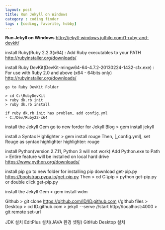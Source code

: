 ```yaml
---
layout: post
title: Run Jekyll on Windows
category : coding finder
tags : [coding, favorite, hobby]
---
```

**Run Jekyll on Windows**
http://jekyll-windows.juthilo.com/1-ruby-and-devkit/

install Ruby(Ruby 2.2.3(x64) : 
	Add Ruby executables to your PATH
	http://rubyinstaller.org/downloads/

install Ruby DevKit(DevKit-mingw64-64-4.7.2-20130224-1432-sfx.exe) : 
	For use with Ruby 2.0 and above (x64 - 64bits only)
	http://rubyinstaller.org/downloads/

	go to Ruby DevKit Folder

	> cd C:\RubyDevKit
	> ruby dk.rb init
	> ruby dk.rb install

	if ruby dk.rb init has problem, add config.yml 
	- C:/Dev/Ruby22-x64
	

install the Jekyll Gem
	go to new forder for Jekyll Blog
	> gem install jekyll

install a Syntax Highlighter
	> gem install rouge
	Then, [_config.yml], set Rouge as syntax highlighter
	highlighter: rouge

install Python(version 2.7.11, Python 3 will not work)
	Add Python.exe to Path > Entire feature will be installed on local hard drive
	https://www.python.org/downloads/

install pip
	go to new folder for installing pip
	download get-pip.py
	https://bootstrap.pypa.io/get-pip.py
	Then
	> cd C:\pip
	> python get-pip.py
	or double click get-pip.py

install the Jekyll Gem
	> gem install wdm





Github
	> git clone https://github.com/ID/ID.github.com	//github files > Desktop
	> cd ID.github.com
	> jekyll --serve	//start http://localhost:4000
	> git remote set-url


JDK 설치
EditPlus 설치(JAVA 환경 셋팅)
GitHub Desktop 설치
